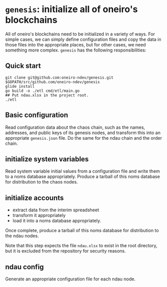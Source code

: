 # `genesis`: initialize all of oneiro's blockchains

All of oneiro's blockchains need to be initialized in a variety of ways. For simple cases, we can simply define configuration files and copy the data in those files into the appropriate places, but for other cases, we need something more complex. `genesis` has the following responsibilities:

## Quick start

```
git clone git@github.com:oneiro-ndev/genesis.git $GOPATH/src/github.com/oneiro-ndev/genesis
glide install
go build -o ./etl cmd/etl/main.go
## Put ndau.xlsx in the project root.
./etl
```

## Basic configuration

Read configuration data about the chaos chain, such as the names, addresses, and public keys of its genesis nodes, and transform this into an appropriate `genesis.json` file. Do the same for the ndau chain and the order chain.

## initialize system variables

Read system variable initial values from a configuration file and write them to a noms database appropriately. Produce a tarball of this noms database for distribution to the chaos nodes.

## initialize accounts

- extract data from the interim spreadsheet
- transform it appropriately
- load it into a noms database appropriately.

Once complete, produce a tarball of this noms database for distribution to the ndau nodes.

Note that this step expects the file `ndau.xlsx` to exist in the root directory, but it is excluded from the repository for security reasons.

## ndau config

Generate an appropriate configuration file for each ndau node.

